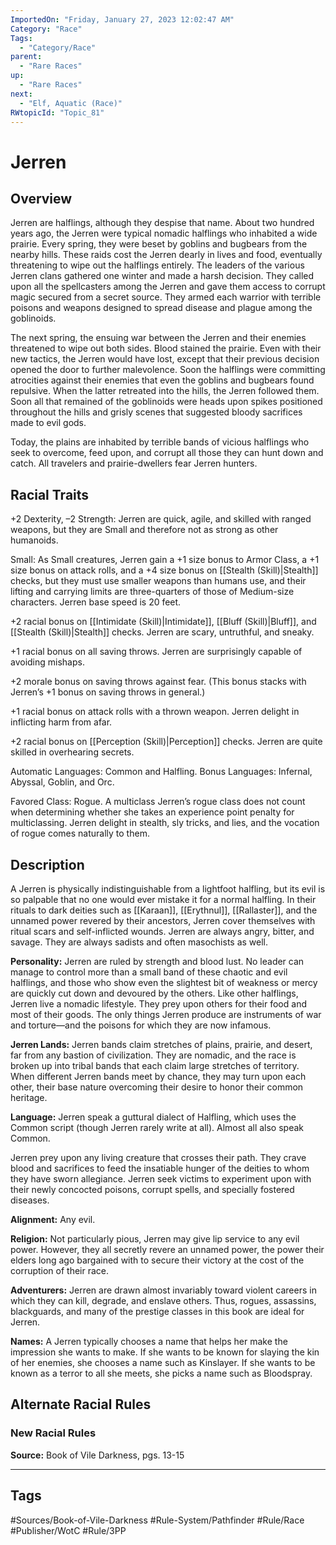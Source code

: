 ```yaml
---
ImportedOn: "Friday, January 27, 2023 12:02:47 AM"
Category: "Race"
Tags:
  - "Category/Race"
parent:
  - "Rare Races"
up:
  - "Rare Races"
next:
  - "Elf, Aquatic (Race)"
RWtopicId: "Topic_81"
---
```

# Jerren
## Overview
Jerren are halflings, although they despise that name. About two hundred years ago, the Jerren were typical nomadic halflings who inhabited a wide prairie. Every spring, they were beset by goblins and bugbears from the nearby hills. These raids cost the Jerren dearly in lives and food, eventually threatening to wipe out the halflings entirely. The leaders of the various Jerren clans gathered one winter and made a harsh decision. They called upon all the spellcasters among the Jerren and gave them access to corrupt magic secured from a secret source. They armed each warrior with terrible poisons and weapons designed to spread disease and plague among the goblinoids.

The next spring, the ensuing war between the Jerren and their enemies threatened to wipe out both sides. Blood stained the prairie. Even with their new tactics, the Jerren would have lost, except that their previous decision opened the door to further malevolence. Soon the halflings were committing atrocities against their enemies that even the goblins and bugbears found repulsive. When the latter retreated into the hills, the Jerren followed them. Soon all that remained of the goblinoids were heads upon spikes positioned throughout the hills and grisly scenes that suggested bloody sacrifices made to evil gods.

Today, the plains are inhabited by terrible bands of vicious halflings who seek to overcome, feed upon, and corrupt all those they can hunt down and catch. All travelers and prairie-dwellers fear Jerren hunters.

## Racial Traits
+2 Dexterity, –2 Strength: Jerren are quick, agile, and skilled with ranged weapons, but they are Small and therefore not as strong as other humanoids.

Small: As Small creatures, Jerren gain a +1 size bonus to Armor Class, a +1 size bonus on attack rolls, and a +4 size bonus on [[Stealth (Skill)|Stealth]] checks, but they must use smaller weapons than humans use, and their lifting and carrying limits are three-quarters of those of Medium-size characters. Jerren base speed is 20 feet.

+2 racial bonus on [[Intimidate (Skill)|Intimidate]], [[Bluff (Skill)|Bluff]], and [[Stealth (Skill)|Stealth]] checks. Jerren are scary, untruthful, and sneaky.

+1 racial bonus on all saving throws. Jerren are surprisingly capable of avoiding mishaps.

+2 morale bonus on saving throws against fear. (This bonus stacks with Jerren’s +1 bonus on saving throws in general.)

+1 racial bonus on attack rolls with a thrown weapon. Jerren delight in inflicting harm from afar.

+2 racial bonus on [[Perception (Skill)|Perception]] checks. Jerren are quite skilled in overhearing secrets.

Automatic Languages: Common and Halfling. Bonus Languages: Infernal, Abyssal, Goblin, and Orc.

Favored Class: Rogue. A multiclass Jerren’s rogue class does not count when determining whether she takes an experience point penalty for multiclassing. Jerren delight in stealth, sly tricks, and lies, and the vocation of rogue comes naturally to them.

## Description
A Jerren is physically indistinguishable from a lightfoot halfling, but its evil is so palpable that no one would ever mistake it for a normal halfling. In their rituals to dark deities such as [[Karaan]], [[Erythnul]], [[Rallaster]], and the unnamed power revered by their ancestors, Jerren cover themselves with ritual scars and self-inflicted wounds. Jerren are always angry, bitter, and savage. They are always sadists and often masochists as well.

**Personality:** Jerren are ruled by strength and blood lust. No leader can manage to control more than a small band of these chaotic and evil halflings, and those who show even the slightest bit of weakness or mercy are quickly cut down and devoured by the others. Like other halflings, Jerren live a nomadic lifestyle. They prey upon others for their food and most of their goods. The only things Jerren produce are instruments of war and torture—and the poisons for which they are now infamous.

**Jerren Lands:** Jerren bands claim stretches of plains, prairie, and desert, far from any bastion of civilization. They are nomadic, and the race is broken up into tribal bands that each claim large stretches of territory. When different Jerren bands meet by chance, they may turn upon each other, their base nature overcoming their desire to honor their common heritage.

**Language:** Jerren speak a guttural dialect of Halfling, which uses the Common script (though Jerren rarely write at all). Almost all also speak Common.

Jerren prey upon any living creature that crosses their path. They crave blood and sacrifices to feed the insatiable hunger of the deities to whom they have sworn allegiance. Jerren seek victims to experiment upon with their newly concocted poisons, corrupt spells, and specially fostered diseases.

**Alignment:** Any evil.

**Religion:** Not particularly pious, Jerren may give lip service to any evil power. However, they all secretly revere an unnamed power, the power their elders long ago bargained with to secure their victory at the cost of the corruption of their race.

**Adventurers:** Jerren are drawn almost invariably toward violent careers in which they can kill, degrade, and enslave others. Thus, rogues, assassins, blackguards, and many of the prestige classes in this book are ideal for Jerren.

**Names:** A Jerren typically chooses a name that helps her make the impression she wants to make. If she wants to be known for slaying the kin of her enemies, she chooses a name such as Kinslayer. If she wants to be known as a terror to all she meets, she picks a name such as Bloodspray.

## Alternate Racial Rules
### New Racial Rules
**Source:** Book of Vile Darkness, pgs. 13-15


---
## Tags
#Sources/Book-of-Vile-Darkness #Rule-System/Pathfinder #Rule/Race #Publisher/WotC #Rule/3PP

